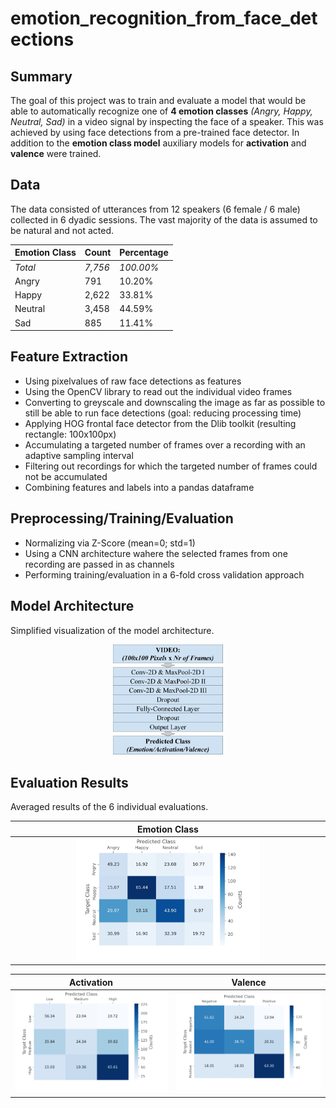 # emotion_recognition_from_face_detections

## Summary
The goal of this project was to train and evaluate a model that would be able to automatically recognize one of **4 emotion classes** _(Angry, Happy, Neutral, Sad)_ in a video signal by inspecting the face of a speaker. This was achieved by using face detections from a pre-trained face detector.
In addition to the **emotion class model** auxiliary models for **activation** and **valence** were trained.

## Data
The data consisted of utterances from 12 speakers (6 female / 6 male) collected in 6 dyadic sessions. The vast majority of the data is assumed to be natural and not acted.

Emotion Class | Count | Percentage
------------ | ------------- | -------------
_Total_ | _7,756_ | _100.00%_
Angry | 791 | 10.20%
Happy | 2,622 | 33.81%
Neutral | 3,458 | 44.59%
Sad | 885 | 11.41%

## Feature Extraction
* Using pixelvalues of raw face detections as features
* Using the OpenCV library to read out the individual video frames
* Converting to greyscale and downscaling the image as far as possible to
still be able to run face detections (goal: reducing processing time)
* Applying HOG frontal face detector from the Dlib toolkit (resulting rectangle: 100x100px)
* Accumulating a targeted number of frames over a recording with an
adaptive sampling interval
* Filtering out recordings for which the targeted number of frames could
not be accumulated
* Combining features and labels into a pandas dataframe

## Preprocessing/Training/Evaluation
* Normalizing via Z-Score (mean=0; std=1)
* Using a CNN architecture wahere the selected frames from one recording are passed in as channels
* Performing training/evaluation in a 6-fold cross validation approach

## Model Architecture
Simplified visualization of the model architecture.

<p align="center">
  <img src="images/pixel_nn_architecture.jpg" width="35%" />
</p>

## Evaluation Results
Averaged results of the 6 individual evaluations.

|Emotion Class|
|:-------------------------:|
|<img src="images/pixel_confusion_matrix_label.jpg" width="60%">|

Activation             |  Valence
:-------------------------:|:-------------------------:
<img src="images/pixel_confusion_matrix_activation.jpg" width="100%">  |  <img src="images/pixel_confusion_matrix_valence.jpg" width="100%">
